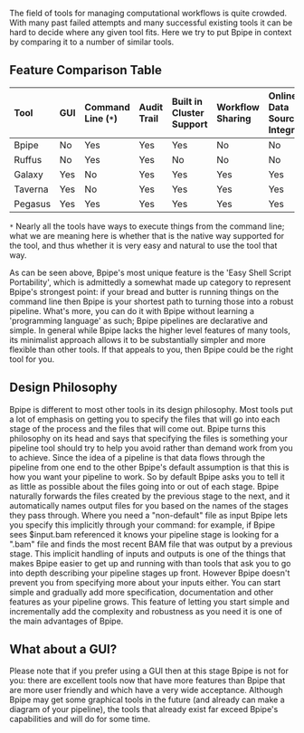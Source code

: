 The field of tools for managing computational workflows is quite crowded.  With many past failed attempts and many successful existing tools it can be hard to decide where any given tool fits.   Here we try to put Bpipe in context by comparing it to a number of similar tools.


## Feature Comparison Table ##

|Tool|GUI| Command Line (`*`)|Audit Trail|Built in Cluster Support|Workflow Sharing|Online Data Source Integration|Need Programming Knowledge?|Easy Shell Script Portability|
|:---|:--|:------------------|:----------|:-----------------------|:---------------|:-----------------------------|:--------------------------|:----------------------------|
|Bpipe|No |Yes                |Yes        |Yes                     |No              |No                            |No                         |Yes                          |
|Ruffus|No |Yes                |Yes        |No                      |No              |No                            |Yes                        |No                           |
|Galaxy|Yes|No                 |Yes        |Yes                     |Yes             |Yes                           |No                         |No                           |
|Taverna|Yes|No                 |Yes        |Yes                     |Yes             |Yes                           |No                         |No                           |
|Pegasus|Yes|Yes                |Yes        |Yes                     |Yes             |Yes                           |Yes                        |No                           |

`*` Nearly all the tools have ways to execute things from the command line; what we are meaning here is whether that is the native way supported for the tool, and thus whether it is very easy and natural to use the tool that way.

As can be seen above, Bpipe's most unique feature is the 'Easy Shell Script Portability', which is  admittedly a somewhat made up category to represent Bpipe's strongest point:  if your bread and butter is running things on the command line then Bpipe is your shortest path to turning those into a robust pipeline.   What's more, you can do it with Bpipe without learning a 'programming language' as such;  Bpipe pipelines are declarative and  simple.  In general while Bpipe lacks the higher level features of many tools, its minimalist approach allows it to be substantially simpler and more flexible than other tools.  If that appeals to you, then Bpipe could be the right tool for you.

## Design Philosophy ##
Bpipe is different to most other tools in its design philosophy.  Most tools put a lot of emphasis on getting you to specify the files that will go into each stage of the process and the files that will come out.  Bpipe turns this philosophy on its head and says that specifying the files is something your pipeline tool should try to help you avoid rather than demand work from you to achieve. Since the idea of a pipeline is that data flows through the pipeline from one end to the other Bpipe's default assumption is that this is how you want your pipeline to work.  So by default Bpipe asks you to tell it as little as possible about the files going into or out of each stage.  Bpipe naturally forwards the files created by the previous stage to the next, and it automatically names output files for you based on the names of the stages they pass through.  Where you need a "non-default" file as input Bpipe lets you specify this implicitly through your command:  for example, if Bpipe sees $input.bam referenced it knows your pipeline stage is looking for a ".bam" file and finds the most recent BAM file that was output by a previous stage.  This implicit handling of inputs and outputs is one of the things that makes Bpipe easier to get up and running with than tools that ask you to go into depth describing your pipeline stages up front.  However Bpipe doesn't prevent you from specifying more about your inputs either. You can start simple and gradually add more specification, documentation and other features as your pipeline grows. This feature of letting you start simple and incrementally add the complexity and robustness as you need it is one of the main advantages of Bpipe.

## What about a GUI? ##
Please note that if you prefer using a GUI then at this stage Bpipe is not for you: there are excellent tools now that have more features than Bpipe that are more user friendly and which have a very wide acceptance.   Although Bpipe may get some graphical tools in the future (and already can make a diagram of your pipeline), the tools that already exist far exceed Bpipe's capabilities and will do for some time.